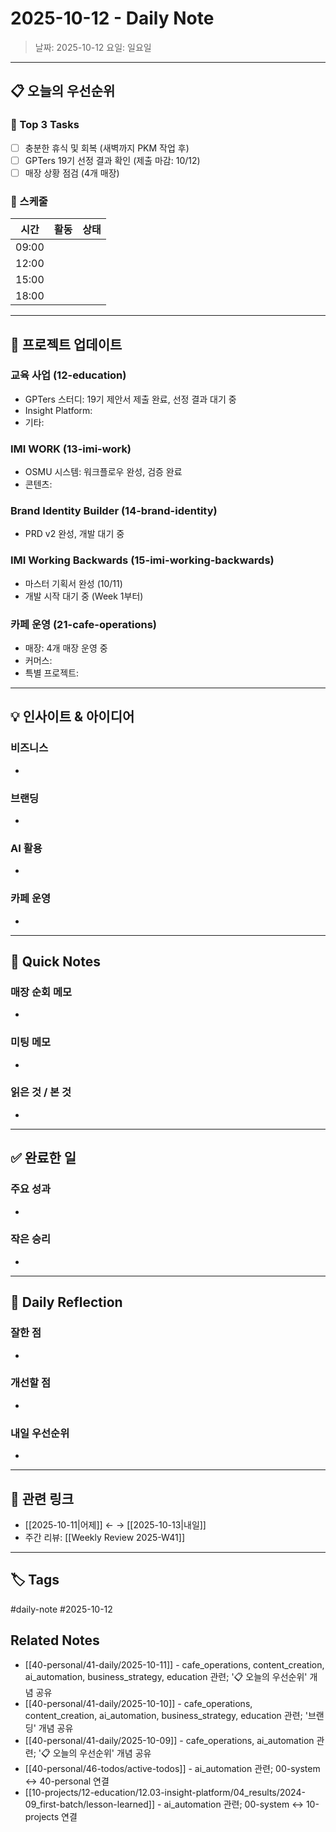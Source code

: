 # 2025-10-12 - Daily Note

> 날짜: 2025-10-12
> 요일: 일요일

---

## 📋 오늘의 우선순위

### 🎯 Top 3 Tasks
- [ ] 충분한 휴식 및 회복 (새벽까지 PKM 작업 후)
- [ ] GPTers 19기 선정 결과 확인 (제출 마감: 10/12)
- [ ] 매장 상황 점검 (4개 매장)

### 📅 스케줄
| 시간 | 활동 | 상태 |
|------|------|------|
| 09:00 |  |  |
| 12:00 |  |  |
| 15:00 |  |  |
| 18:00 |  |  |

---

## 💼 프로젝트 업데이트

### 교육 사업 (12-education)
- GPTers 스터디: 19기 제안서 제출 완료, 선정 결과 대기 중
- Insight Platform:
- 기타:

### IMI WORK (13-imi-work)
- OSMU 시스템: 워크플로우 완성, 검증 완료
- 콘텐츠:

### Brand Identity Builder (14-brand-identity)
- PRD v2 완성, 개발 대기 중

### IMI Working Backwards (15-imi-working-backwards)
- 마스터 기획서 완성 (10/11)
- 개발 시작 대기 중 (Week 1부터)

### 카페 운영 (21-cafe-operations)
- 매장: 4개 매장 운영 중
- 커머스:
- 특별 프로젝트:

---

## 💡 인사이트 & 아이디어

### 비즈니스
-

### 브랜딩
-

### AI 활용
-

### 카페 운영
-

---

## 📝 Quick Notes

### 매장 순회 메모
-

### 미팅 메모
-

### 읽은 것 / 본 것
-

---

## ✅ 완료한 일

### 주요 성과
-

### 작은 승리
-

---

## 🤔 Daily Reflection

### 잘한 점
-

### 개선할 점
-

### 내일 우선순위
-

---

## 🔗 관련 링크

- [[2025-10-11|어제]] ← → [[2025-10-13|내일]]
- 주간 리뷰: [[Weekly Review 2025-W41]]

---

## 🏷️ Tags

#daily-note #2025-10-12

## Related Notes

- [[40-personal/41-daily/2025-10-11]] - cafe_operations, content_creation, ai_automation, business_strategy, education 관련; '📋 오늘의 우선순위' 개념 공유
- [[40-personal/41-daily/2025-10-10]] - cafe_operations, content_creation, ai_automation, business_strategy, education 관련; '브랜딩' 개념 공유
- [[40-personal/41-daily/2025-10-09]] - cafe_operations, ai_automation 관련; '📋 오늘의 우선순위' 개념 공유
- [[40-personal/46-todos/active-todos]] - ai_automation 관련; 00-system ↔ 40-personal 연결
- [[10-projects/12-education/12.03-insight-platform/04_results/2024-09_first-batch/lesson-learned]] - ai_automation 관련; 00-system ↔ 10-projects 연결
